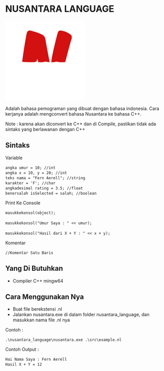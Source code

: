 # NUSANTARA LANGUAGE

<img src="./assets/nl_logo.png" width="250" height="250">

Adalah bahasa pemograman yang dibuat dengan bahasa indonesia.
Cara kerjanya adalah mengconvert bahasa Nusantara ke bahasa C++.

Note : karena akan diconvert ke C++ dan di Compile, pastikan tidak ada sintaks yang berlawanan dengan C++

## Sintaks

Variable
```
angka umur = 10; //int
angka x = 10, y = 20; //int
teks nama = "Fern Aerell"; //string
karakter = 'F'; //char
angkadesimal rating = 3.5; //float
benersalah isSelected = salah; //boolean
```

Print Ke Console
```
masukkekonsol(object);

masukkekonsol("Umur Saya : " << umur);

masukkekonsol("Hasil dari X + Y : " << x + y);
```

Komentar
```
//Komentar Satu Baris
```

## Yang Di Butuhkan
- Compiler C++ mingw64

## Cara Menggunakan Nya
- Buat file berekstensi .nl
- Jalankan nusantara.exe di dalam folder nusantara_language, dan masukkan nama file .nl nya

Contoh : 

```
.\nusantara_language\nusantara.exe .\src\example.nl
```

Contoh Output : 
```
Hai Nama Saya : Fern Aerell
Hasil X + Y = 12
```
